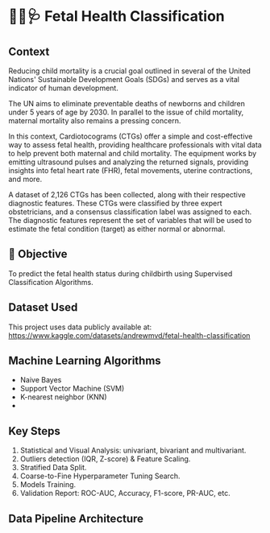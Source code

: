 
# 👶🏻🩺 Fetal Health Classification

## Context

Reducing child mortality is a crucial goal outlined in several of the United Nations' Sustainable Development Goals (SDGs) and serves as a vital indicator of human development.

The UN aims to eliminate preventable deaths of newborns and children under 5 years of age by 2030. In parallel to the issue of child mortality, maternal mortality also remains a pressing concern.

In this context, Cardiotocograms (CTGs) offer a simple and cost-effective way to assess fetal health, providing healthcare professionals with vital data to help prevent both maternal and child mortality. The equipment works by emitting ultrasound pulses and analyzing the returned signals, providing insights into fetal heart rate (FHR), fetal movements, uterine contractions, and more.

A dataset of 2,126 CTGs has been collected, along with their respective diagnostic features. These CTGs were classified by three expert obstetricians, and a consensus classification label was assigned to each. The diagnostic features represent the set of variables that will be used to estimate the fetal condition (target) as either normal or abnormal.

## 🎯 Objective

To predict the fetal health status during childbirth using Supervised Classification Algorithms.


## Dataset Used

This project uses data publicly available at: https://www.kaggle.com/datasets/andrewmvd/fetal-health-classification


## Machine Learning Algorithms
- Naive Bayes
- Support Vector Machine (SVM)
- K-nearest neighbor (KNN)
- 
## Key Steps 

1. Statistical and Visual Analysis: univariant, bivariant and multivariant.
2. Outliers detection (IQR, Z-score) & Feature Scaling.
3. Stratified Data Split.
4. Coarse-to-Fine Hyperparameter Tuning Search.
5. Models Training. <br>
6. Validation Report: ROC-AUC, Accuracy, F1-score, PR-AUC, etc.



## Data Pipeline Architecture
